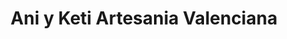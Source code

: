 ---
title: "Ani y Keti Artesania Valenciana"
url: /torrent/ani-y-keti-artesania-valenciana/
shop: ropa
---